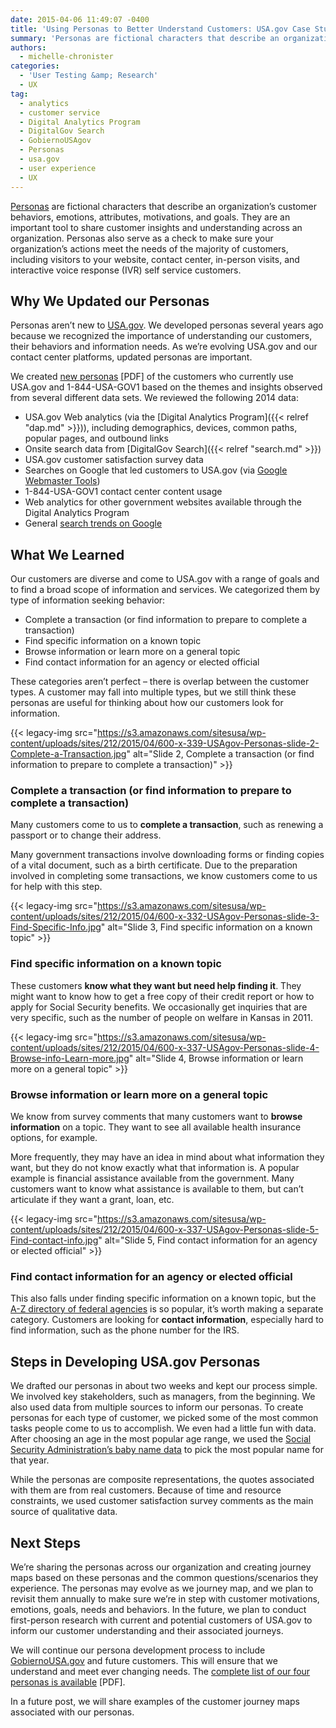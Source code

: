 ```yaml
---
date: 2015-04-06 11:49:07 -0400
title: 'Using Personas to Better Understand Customers: USA.gov Case Study'
summary: 'Personas are fictional characters that describe an organization&rsquo;s customer behaviors, emotions, attributes, motivations, and goals. They are an important tool to share customer insights and understanding across an organization. Personas also serve as a check to make sure your organization&rsquo;s actions meet the needs of the majority of customers, including visitors to your website, contact'
authors:
  - michelle-chronister
categories:
  - 'User Testing &amp; Research'
  - UX
tag:
  - analytics
  - customer service
  - Digital Analytics Program
  - DigitalGov Search
  - GobiernoUSAgov
  - Personas
  - usa.gov
  - user experience
  - UX
---
```


[Personas](https://www.WHATEVER/2015/01/09/personas-101/) are fictional characters that describe an organization’s customer behaviors, emotions, attributes, motivations, and goals. They are an important tool to share customer insights and understanding across an organization. Personas also serve as a check to make sure your organization’s actions meet the needs of the majority of customers, including visitors to your website, contact center, in-person visits, and interactive voice response (IVR) self service customers.

## Why We Updated our Personas

Personas aren’t new to [USA.gov](http://www.usa.gov/). We developed personas several years ago because we recognized the importance of understanding our customers, their behaviors and information needs. As we’re evolving USA.gov and our contact center platforms, updated personas are important.

We created [new personas](https://s3.amazonaws.com/sitesusa/wp-content/uploads/sites/212/2015/04/USA.gov-Personas-March-2015.pdf) [PDF] of the customers who currently use USA.gov and 1-844-USA-GOV1 based on the themes and insights observed from several different data sets. We reviewed the following 2014 data:

  * USA.gov Web analytics (via the [Digital Analytics Program]({{< relref "dap.md" >}})), including demographics, devices, common paths, popular pages, and outbound links
  * Onsite search data from [DigitalGov Search]({{< relref "search.md" >}})
  * USA.gov customer satisfaction survey data
  * Searches on Google that led customers to USA.gov (via [Google Webmaster Tools](https://www.google.com/webmasters/))
  * 1-844-USA-GOV1 contact center content usage
  * Web analytics for other government websites available through the Digital Analytics Program
  * General [search trends on Google](http://www.google.com/trends/)

## What We Learned

Our customers are diverse and come to USA.gov with a range of goals and to find a broad scope of information and services. We categorized them by type of information seeking behavior:

  * Complete a transaction (or find information to prepare to complete a transaction)
  * Find specific information on a known topic
  * Browse information or learn more on a general topic
  * Find contact information for an agency or elected official

These categories aren’t perfect &#8211; there is overlap between the customer types. A customer may fall into multiple types, but we still think these personas are useful for thinking about how our customers look for information.

{{< legacy-img src="https://s3.amazonaws.com/sitesusa/wp-content/uploads/sites/212/2015/04/600-x-339-USAgov-Personas-slide-2-Complete-a-Transaction.jpg" alt="Slide 2, Complete a transaction (or find information to prepare to complete a transaction)" >}}

### Complete a transaction (or find information to prepare to complete a transaction)

Many customers come to us to **complete a transaction**, such as renewing a passport or to change their address.

Many government transactions involve downloading forms or finding copies of a vital document, such as a birth certificate. Due to the preparation involved in completing some transactions, we know customers come to us for help with this step.

{{< legacy-img src="https://s3.amazonaws.com/sitesusa/wp-content/uploads/sites/212/2015/04/600-x-332-USAgov-Personas-slide-3-Find-Specific-Info.jpg" alt="Slide 3, Find specific information on a known topic" >}}

### Find specific information on a known topic

These customers **know what they want but need help finding it**. They might want to know how to get a free copy of their credit report or how to apply for Social Security benefits. We occasionally get inquiries that are very specific, such as the number of people on welfare in Kansas in 2011.

{{< legacy-img src="https://s3.amazonaws.com/sitesusa/wp-content/uploads/sites/212/2015/04/600-x-337-USAgov-Personas-slide-4-Browse-info-Learn-more.jpg" alt="Slide 4, Browse information or learn more on a general topic" >}}

### Browse information or learn more on a general topic

We know from survey comments that many customers want to **browse information** on a topic. They want to see all available health insurance options, for example.

More frequently, they may have an idea in mind about what information they want, but they do not know exactly what that information is. A popular example is financial assistance available from the government. Many customers want to know what assistance is available to them, but can’t articulate if they want a grant, loan, etc.

{{< legacy-img src="https://s3.amazonaws.com/sitesusa/wp-content/uploads/sites/212/2015/04/600-x-337-USAgov-Personas-slide-5-Find-contact-info.jpg" alt="Slide 5, Find contact information for an agency or elected official" >}}

### Find contact information for an agency or elected official

This also falls under finding specific information on a known topic, but the [A-Z directory of federal agencies](http://www.usa.gov/directory/federal/index.shtml) is so popular, it’s worth making a separate category. Customers are looking for **contact information**, especially hard to find information, such as the phone number for the IRS.

## Steps in Developing USA.gov Personas

We drafted our personas in about two weeks and kept our process simple. We involved key stakeholders, such as managers, from the beginning. We also used data from multiple sources to inform our personas. To create personas for each type of customer, we picked some of the most common tasks people come to us to accomplish. We even had a little fun with data. After choosing an age in the most popular age range, we used the [Social Security Administration’s baby name data](http://www.ssa.gov/oact/babynames/) to pick the most popular name for that year.

While the personas are composite representations, the quotes associated with them are from real customers. Because of time and resource constraints, we used customer satisfaction survey comments as the main source of qualitative data.

## Next Steps

We’re sharing the personas across our organization and creating journey maps based on these personas and the common questions/scenarios they experience. The personas may evolve as we journey map, and we plan to revisit them annually to make sure we’re in step with customer motivations, emotions, goals, needs and behaviors. In the future, we plan to conduct first-person research with current and potential customers of USA.gov to inform our customer understanding and their associated journeys.

We will continue our persona development process to include [GobiernoUSA.gov](http://www.usa.gov/gobiernousa/) and future customers. This will ensure that we understand and meet ever changing needs. The [complete list of our four personas is available](https://s3.amazonaws.com/sitesusa/wp-content/uploads/sites/212/2015/04/USA.gov-Personas-March-2015.pdf) [PDF].

In a future post, we will share examples of the customer journey maps associated with our personas.